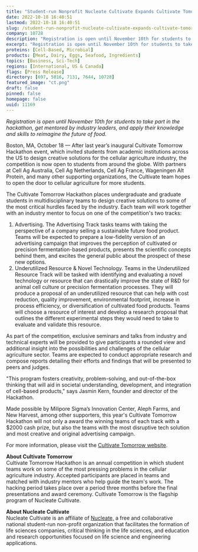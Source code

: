 ```yaml
---
title: "Student-run Nonprofit Nucleate Cultivate Expands Cultivate Tomorrow Hackathon to Schools Beyond the US"
date: 2022-10-18 16:40:51
lastmod: 2022-10-18 16:40:51
slug: /student-run-nonprofit-nucleate-cultivate-expands-cultivate-tomorrow-hackathon-schools
company: 10728
description: "Registration is open until November 10th for students to take part in the hackathon, get mentored by industry leaders, and apply their knowledge and skills to reimagine the future of food."
excerpt: "Registration is open until November 10th for students to take part in the hackathon, get mentored by industry leaders, and apply their knowledge and skills to reimagine the future of food."
proteins: [Cell-Based, Microbial]
products: [Meat, Dairy, Eggs, Seafood, Ingredients]
topics: [Business, Sci-Tech]
regions: [International, US & Canada]
flags: [Press Release]
directory: [697, 5816, 7131, 7644, 10728]
featured_image: "ct.png"
draft: false
pinned: false
homepage: false
uuid: 11169
---
```

<p><em>Registration is open until November 10th for students to take part in the hackathon, get mentored by industry leaders, and apply their knowledge and skills to reimagine the future of food.</em></p>
<p>Boston, MA, October 18 — After last year’s inaugural Cultivate Tomorrow Hackathon event, which invited students from academic institutions across the US to design creative solutions for the cellular agriculture industry, the competition is now open to students from around the globe. With partners at Cell Ag Australia, Cell Ag Netherlands, Cell Ag France, Wageningen Alt Protein, and many other supporting organizations, the Cultivate team hopes to open the door to cellular agriculture for more students.</p>
<p>The Cultivate Tomorrow Hackathon places undergraduate and graduate students in multidisciplinary teams to design creative solutions to some of the most critical hurdles faced by the industry. Each team will work together with an industry mentor to focus on one of the competition's two tracks:</p>
<ol>
<li>Advertising. The Advertising Track tasks teams with taking the perspective of a company selling a sustainable future food product. Teams will be expected to prepare a low-fidelity version of an advertising campaign that improves the perception of cultivated or precision fermentation-based products, presents the scientific concepts behind them, and excites the general public about the prospect of these new options.</li>
<li>Underutilized Resource & Novel Technology. Teams in the Underutilized Resource Track will be tasked with identifying and evaluating a novel technology or resource that can drastically improve the state of R&D for animal cell culture or precision fermentation processes. They will produce a proposal of an underutilized resource that can help with cost reduction, quality improvement, environmental footprint, increase in process efficiency, or diversification of cultivated food products. Teams will choose a resource of interest and develop a research proposal that outlines the different experimental steps they would need to take to evaluate and validate this resource.</li>
</ol>
<p>As part of the competition, exclusive seminars and talks from industry and technical experts will be provided to give participants a rounded view and additional insight into the possibilities and challenges of the cellular agriculture sector. Teams are expected to conduct appropriate research and compose reports detailing their efforts and findings that will be presented to peers and judges.</p>
<p>"This program fosters creativity, problem-solving, and out-of-the-box thinking that will aid in societal understanding, development, and integration of cell-based products," says Jasmin Kern, founder and director of the Hackathon.</p>
<p>Made possible by Milipore Sigma’s Innovation Center, Aleph Farms, and New Harvest, among other supporters, this year's Cultivate Tomorrow Hackathon will not only a award the winning teams of each track with a $2000 cash prize, but also the teams with the most disruptive tech solution and most creative and original advertising campaign.</p>
<p>For more information, please visit the <a href="https://www.cultivate-tmrw.com/">Cultivate Tomorrow website</a>.</p>
<p><strong>About Cultivate Tomorrow</strong><br />
Cultivate Tomorrow Hackathon is an annual competition in which student teams work on some of the most pressing problems in the cellular agriculture industry. Accepted participants are placed in teams and matched with industry mentors who help guide the team's work. The hacking period takes place over a period three months before the final presentations and award ceremony. Cultivate Tomorrow is the flagship program of Nucleate Cultivate.</p>
<p><strong>About Nucleate Cultivate</strong><br />
Nucleate Cultivate is an affiliate of <a href="https://nucleate.xyz/">Nucleate,</a> a free and collaborative national student-run non-profit organization that facilitates the formation of life sciences companies, critical thinking in the life sciences, and education and research opportunities focused on life science and engineering applications.</p>
